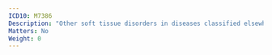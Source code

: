 ```yaml
---
ICD10: M7386
Description: "Other soft tissue disorders in diseases classified elsewhere: Lower leg"
Matters: No
Weight: 0
---
```



